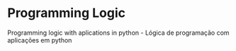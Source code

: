 # Programming Logic
 Programming logic with  aplications in python  - Lógica de programação com aplicações em python

